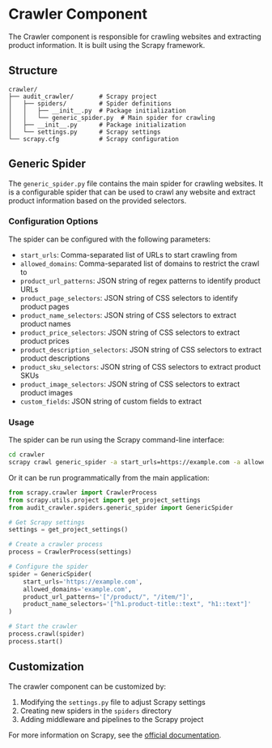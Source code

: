 # Crawler Component

The Crawler component is responsible for crawling websites and extracting product information. It is built using the Scrapy framework.

## Structure

```
crawler/
├── audit_crawler/       # Scrapy project
│   ├── spiders/         # Spider definitions
│   │   ├── __init__.py  # Package initialization
│   │   └── generic_spider.py  # Main spider for crawling
│   ├── __init__.py      # Package initialization
│   └── settings.py      # Scrapy settings
└── scrapy.cfg           # Scrapy configuration
```

## Generic Spider

The `generic_spider.py` file contains the main spider for crawling websites. It is a configurable spider that can be used to crawl any website and extract product information based on the provided selectors.

### Configuration Options

The spider can be configured with the following parameters:

- `start_urls`: Comma-separated list of URLs to start crawling from
- `allowed_domains`: Comma-separated list of domains to restrict the crawl to
- `product_url_patterns`: JSON string of regex patterns to identify product URLs
- `product_page_selectors`: JSON string of CSS selectors to identify product pages
- `product_name_selectors`: JSON string of CSS selectors to extract product names
- `product_price_selectors`: JSON string of CSS selectors to extract product prices
- `product_description_selectors`: JSON string of CSS selectors to extract product descriptions
- `product_sku_selectors`: JSON string of CSS selectors to extract product SKUs
- `product_image_selectors`: JSON string of CSS selectors to extract product images
- `custom_fields`: JSON string of custom fields to extract

### Usage

The spider can be run using the Scrapy command-line interface:

```bash
cd crawler
scrapy crawl generic_spider -a start_urls=https://example.com -a allowed_domains=example.com
```

Or it can be run programmatically from the main application:

```python
from scrapy.crawler import CrawlerProcess
from scrapy.utils.project import get_project_settings
from audit_crawler.spiders.generic_spider import GenericSpider

# Get Scrapy settings
settings = get_project_settings()

# Create a crawler process
process = CrawlerProcess(settings)

# Configure the spider
spider = GenericSpider(
    start_urls='https://example.com',
    allowed_domains='example.com',
    product_url_patterns='["/product/", "/item/"]',
    product_name_selectors='["h1.product-title::text", "h1::text"]'
)

# Start the crawler
process.crawl(spider)
process.start()
```

## Customization

The crawler component can be customized by:

1. Modifying the `settings.py` file to adjust Scrapy settings
2. Creating new spiders in the `spiders` directory
3. Adding middleware and pipelines to the Scrapy project

For more information on Scrapy, see the [official documentation](https://docs.scrapy.org/).
